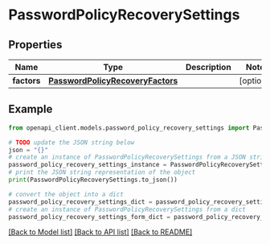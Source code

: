 # PasswordPolicyRecoverySettings


## Properties

Name | Type | Description | Notes
------------ | ------------- | ------------- | -------------
**factors** | [**PasswordPolicyRecoveryFactors**](PasswordPolicyRecoveryFactors.md) |  | [optional] 

## Example

```python
from openapi_client.models.password_policy_recovery_settings import PasswordPolicyRecoverySettings

# TODO update the JSON string below
json = "{}"
# create an instance of PasswordPolicyRecoverySettings from a JSON string
password_policy_recovery_settings_instance = PasswordPolicyRecoverySettings.from_json(json)
# print the JSON string representation of the object
print(PasswordPolicyRecoverySettings.to_json())

# convert the object into a dict
password_policy_recovery_settings_dict = password_policy_recovery_settings_instance.to_dict()
# create an instance of PasswordPolicyRecoverySettings from a dict
password_policy_recovery_settings_form_dict = password_policy_recovery_settings.from_dict(password_policy_recovery_settings_dict)
```
[[Back to Model list]](../README.md#documentation-for-models) [[Back to API list]](../README.md#documentation-for-api-endpoints) [[Back to README]](../README.md)


